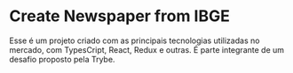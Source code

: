 # Create Newspaper from IBGE

Esse é um projeto criado com as principais tecnologias utilizadas no mercado, com TypesCript, React, Redux e outras.
É parte integrante de um desafio proposto pela Trybe.
